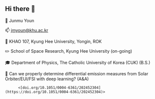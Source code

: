 ## Hi there 👋

🙋 Junmu Youn

📫 jmyoun@khu.ac.kr

🏢 KHAO 107, Kyung Hee University, Yongin, ROK

✏️ School of Space Research, Kyung Hee University (on-going)

🎓 Department of Physics, The Catholic University of Korea (CUK) (B.S.)

📰 Can we properly determine differential emission measures from Solar Orbiter/EUI/FSI with deep learning? (A&A)
         
          <[doi.org/10.1051/0004-6361/202452304](https://doi.org/10.1051/0004-6361/202452304)>

<!--
**JunmuYOUN/JunmuYOUN** is a ✨ _special_ ✨ repository because its `README.md` (this file) appears on your GitHub profile.

Here are some ideas to get you started:

- 🔭 I’m currently working on ...
- 🌱 I’m currently learning ...
- 👯 I’m looking to collaborate on ...
- 🤔 I’m looking for help with ...
- 💬 Ask me about ...
- 📫 How to reach me: ...
- 😄 Pronouns: ...
- ⚡ Fun fact: ...
-->
